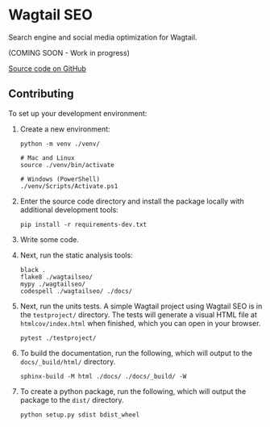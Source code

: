 Wagtail SEO
===========

Search engine and social media optimization for Wagtail.

(COMING SOON - Work in progress)

[Source code on GitHub](https://github.com/coderedcorp/wagtail-seo)


Contributing
------------

To set up your development environment:

1. Create a new environment:

   ```
   python -m venv ./venv/

   # Mac and Linux
   source ./venv/bin/activate

   # Windows (PowerShell)
   ./venv/Scripts/Activate.ps1
   ```

2. Enter the source code directory and install the package locally with
   additional development tools:

   ```
   pip install -r requirements-dev.txt
   ```

3. Write some code.

4. Next, run the static analysis tools:

   ```
   black .
   flake8 ./wagtailseo/
   mypy ./wagtailseo/
   codespell ./wagtailseo/ ./docs/
   ```

5. Next, run the units tests. A simple Wagtail project using Wagtail SEO is
   in the `testproject/` directory. The tests will generate a visual HTML file
   at `htmlcov/index.html` when finished, which you can open in your browser.

   ```
   pytest ./testproject/
   ```

6. To build the documentation, run the following, which will output to the
   `docs/_build/html/` directory.

   ```
   sphinx-build -M html ./docs/ ./docs/_build/ -W
   ```

7. To create a python package, run the following, which will output the package
   to the `dist/` directory.

   ```
   python setup.py sdist bdist_wheel
   ```
